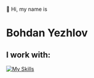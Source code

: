 👋 Hi, my name is

# Bohdan Yezhlov

## I work with:

[![My Skills](https://skillicons.dev/icons?i=nuxtjs,vue,ts,tailwind,vite,docker)](https://skillicons.dev)


